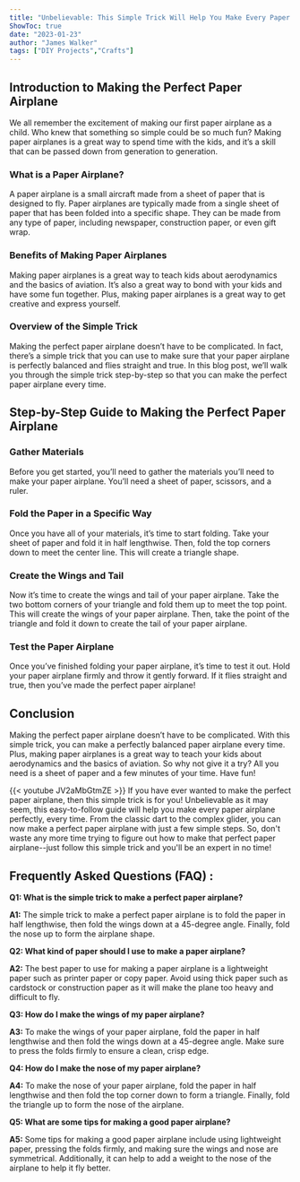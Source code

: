 ```yaml
---
title: "Unbelievable: This Simple Trick Will Help You Make Every Paper Airplane Perfectly!"
ShowToc: true 
date: "2023-01-23"
author: "James Walker" 
tags: ["DIY Projects","Crafts"]
---
```

## Introduction to Making the Perfect Paper Airplane

We all remember the excitement of making our first paper airplane as a child. Who knew that something so simple could be so much fun? Making paper airplanes is a great way to spend time with the kids, and it’s a skill that can be passed down from generation to generation. 

### What is a Paper Airplane?

A paper airplane is a small aircraft made from a sheet of paper that is designed to fly. Paper airplanes are typically made from a single sheet of paper that has been folded into a specific shape. They can be made from any type of paper, including newspaper, construction paper, or even gift wrap. 

### Benefits of Making Paper Airplanes

Making paper airplanes is a great way to teach kids about aerodynamics and the basics of aviation. It’s also a great way to bond with your kids and have some fun together. Plus, making paper airplanes is a great way to get creative and express yourself. 

### Overview of the Simple Trick

Making the perfect paper airplane doesn’t have to be complicated. In fact, there’s a simple trick that you can use to make sure that your paper airplane is perfectly balanced and flies straight and true. In this blog post, we’ll walk you through the simple trick step-by-step so that you can make the perfect paper airplane every time. 

## Step-by-Step Guide to Making the Perfect Paper Airplane

### Gather Materials 

Before you get started, you’ll need to gather the materials you’ll need to make your paper airplane. You’ll need a sheet of paper, scissors, and a ruler. 

### Fold the Paper in a Specific Way

Once you have all of your materials, it’s time to start folding. Take your sheet of paper and fold it in half lengthwise. Then, fold the top corners down to meet the center line. This will create a triangle shape. 

### Create the Wings and Tail

Now it’s time to create the wings and tail of your paper airplane. Take the two bottom corners of your triangle and fold them up to meet the top point. This will create the wings of your paper airplane. Then, take the point of the triangle and fold it down to create the tail of your paper airplane. 

### Test the Paper Airplane

Once you’ve finished folding your paper airplane, it’s time to test it out. Hold your paper airplane firmly and throw it gently forward. If it flies straight and true, then you’ve made the perfect paper airplane!

## Conclusion

Making the perfect paper airplane doesn’t have to be complicated. With this simple trick, you can make a perfectly balanced paper airplane every time. Plus, making paper airplanes is a great way to teach your kids about aerodynamics and the basics of aviation. So why not give it a try? All you need is a sheet of paper and a few minutes of your time. Have fun!

{{< youtube JV2aMbGtmZE >}} 
If you have ever wanted to make the perfect paper airplane, then this simple trick is for you! Unbelievable as it may seem, this easy-to-follow guide will help you make every paper airplane perfectly, every time. From the classic dart to the complex glider, you can now make a perfect paper airplane with just a few simple steps. So, don't waste any more time trying to figure out how to make that perfect paper airplane--just follow this simple trick and you'll be an expert in no time!

## Frequently Asked Questions (FAQ) :
**Q1: What is the simple trick to make a perfect paper airplane?**

**A1:** The simple trick to make a perfect paper airplane is to fold the paper in half lengthwise, then fold the wings down at a 45-degree angle. Finally, fold the nose up to form the airplane shape. 

**Q2: What kind of paper should I use to make a paper airplane?**

**A2:** The best paper to use for making a paper airplane is a lightweight paper such as printer paper or copy paper. Avoid using thick paper such as cardstock or construction paper as it will make the plane too heavy and difficult to fly. 

**Q3: How do I make the wings of my paper airplane?**

**A3:** To make the wings of your paper airplane, fold the paper in half lengthwise and then fold the wings down at a 45-degree angle. Make sure to press the folds firmly to ensure a clean, crisp edge. 

**Q4: How do I make the nose of my paper airplane?**

**A4:** To make the nose of your paper airplane, fold the paper in half lengthwise and then fold the top corner down to form a triangle. Finally, fold the triangle up to form the nose of the airplane. 

**Q5: What are some tips for making a good paper airplane?**

**A5:** Some tips for making a good paper airplane include using lightweight paper, pressing the folds firmly, and making sure the wings and nose are symmetrical. Additionally, it can help to add a weight to the nose of the airplane to help it fly better.





